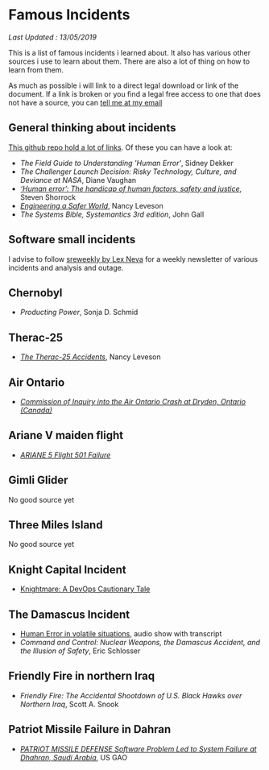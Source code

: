 # Famous Incidents

_Last Updated : 13/05/2019_

This is a list of famous incidents i learned about. It also has various other sources i use to learn about them. There are also a lot of thing on how to learn from them.

As much as possible i will link to a direct legal download or link of the document.
If a link is broken or you find a legal free access to one that does not have a source, you can [tell me at my email](mailto:depierre.thomas@gmail.com)

## General thinking about incidents

[This github repo hold a lot of links](https://github.com/lorin/resilience-engineering). Of these you can have a look at:

* _The Field Guide to Understanding 'Human Error'_, Sidney Dekker
* _The Challenger Launch Decision: Risky Technology, Culture, and Deviance at NASA_, Diane Vaughan
* [_‘Human error’: The handicap of human factors, safety and justice_](https://humanisticsystems.com/2013/09/21/human-error-the-handicap-of-human-factors-safety-and-justice/), Steven Shorrock
* [_Engineering a Safer World_](https://mitpress.mit.edu/books/engineering-safer-world), Nancy Leveson
* _The Systems Bible, Systemantics 3rd edition_, John Gall

## Software small incidents

I advise to follow [sreweekly by Lex Neva](https://sreweekly.com/) for a weekly newsletter of various incidents and analysis and outage.

## Chernobyl

* _Producting Power_, Sonja D. Schmid

## Therac-25

* [_The Therac-25 Accidents_](http://sunnyday.mit.edu/papers/therac.pdf), Nancy Leveson

## Air Ontario

* [_Commission of Inquiry into the Air Ontario Crash at Dryden, Ontario (Canada)_](http://epe.lac-bac.gc.ca/100/200/301/pco-bcp/commissions-ef/moshansky1992-eng/moshansky1992-eng.htm)

## Ariane V maiden flight

* [_ARIANE 5 Flight 501 Failure_](http://sunnyday.mit.edu/nasa-class/Ariane5-report.html)

## Gimli Glider

No good source yet

## Three Miles Island

No good source yet

## Knight Capital Incident

* [Knightmare: A DevOps Cautionary Tale](https://dougseven.com/2014/04/17/knightmare-a-devops-cautionary-tale/)

## The Damascus Incident

* [Human Error in volatile situations](https://www.thisamericanlife.org/634/human-error-in-volatile-situations), audio show with transcript
* _Command and Control: Nuclear Weapons, the Damascus Accident, and the Illusion of Safety_, Eric Schlosser

## Friendly Fire in northern Iraq

* _Friendly Fire: The Accidental Shootdown of U.S. Black Hawks over Northern Iraq_, Scott A. Snook

## Patriot Missile Failure in Dahran

* [_PATRIOT MISSILE DEFENSE Software Problem Led to System Failure at Dhahran, Saudi Arabia_](https://www.gao.gov/assets/220/215614.pdf), US GAO
